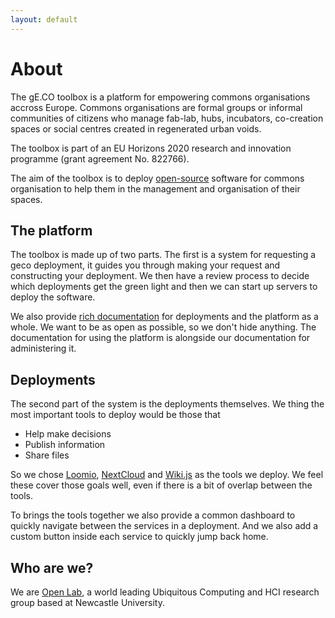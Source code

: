 ```yaml
---
layout: default
---
```


# About

The gE.CO toolbox is a platform for empowering commons organisations accross Europe.
Commons organisations are formal groups or informal communities of citizens
who manage fab-lab, hubs, incubators, co-creation spaces or social centres created in regenerated urban voids.

The toolbox is part of an EU Horizons 2020 research and innovation programme (grant agreement No. 822766).

The aim of the toolbox is to deploy [open-source](https://opensource.com/resources/what-open-source)
software for commons organisation to help them in the management and organisation of their spaces.

## The platform

The toolbox is made up of two parts.
The first is a system for requesting a geco deployment,
it guides you through making your request and constructing your deployment.
We then have a review process to decide which deployments get the green light
and then we can start up servers to deploy the software.

We also provide [rich documentation](https://docs.gecotoolbox.io) for deployments and the platform as a whole.
We want to be as open as possible, so we don't hide anything.
The documentation for using the platform is alongside our documentation for administering it.

## Deployments

The second part of the system is the deployments themselves.
We thing the most important tools to deploy would be those that

- Help make decisions
- Publish information
- Share files

So we chose [Loomio](https://www.loomio.org/),
[NextCloud](https://nextcloud.com/)
and [Wiki.js](https://wiki.js.org/) as the tools we deploy.
We feel these cover those goals well, even if there is a bit of overlap between the tools.

To brings the tools together we also provide a common dashboard to quickly navigate between the services in a deployment.
And we also add a custom button inside each service to quickly jump back home.

## Who are we?

We are [Open Lab](https://openlab.ncl.ac.uk), a world leading Ubiquitous Computing and HCI research group based at Newcastle University.
